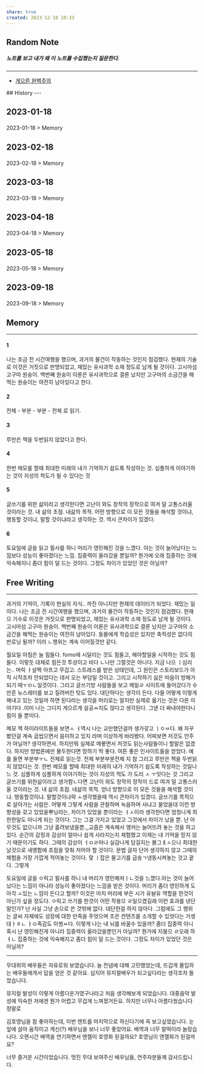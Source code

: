 ```yaml
---
share: true
created: 2023-12-18 10:33
---
```


## Random Note
##### 노트를 보고 내가 왜 이 노트를 수집했는지 질문한다.
---
<p><span><ul>
<li><a data-tooltip-position="top" aria-label="Infinity Drawer/게으른 완벽주의.md" data-href="Infinity Drawer/게으른 완벽주의.md" href="Infinity Drawer/게으른 완벽주의.md" class="internal-link" target="_blank" rel="noopener">게으른 완벽주의</a></li>
</ul></span></p>
## History
---
<h2><span><p>2023-01-18</p></span></h2><p><span><p><span alt="2023-01-18 > Memory" src="2023-01-18#Memory" class="internal-embed">2023-01-18 &gt; Memory</span></p></span></p><h2><span><p>2023-02-18</p></span></h2><p><span><p><span alt="2023-02-18 > Memory" src="2023-02-18#Memory" class="internal-embed">2023-02-18 &gt; Memory</span></p></span></p><h2><span><p>2023-03-18</p></span></h2><p><span><p><span alt="2023-03-18 > Memory" src="2023-03-18#Memory" class="internal-embed">2023-03-18 &gt; Memory</span></p></span></p><h2><span><p>2023-04-18</p></span></h2><p><span><p><span alt="2023-04-18 > Memory" src="2023-04-18#Memory" class="internal-embed">2023-04-18 &gt; Memory</span></p></span></p><h2><span><p>2023-05-18</p></span></h2><p><span><p><span alt="2023-05-18 > Memory" src="2023-05-18#Memory" class="internal-embed">2023-05-18 &gt; Memory</span></p></span></p><h2><span><p>2023-09-18</p></span></h2><p><span><p><span alt="2023-09-18 > Memory" src="2023-09-18#Memory" class="internal-embed">2023-09-18 &gt; Memory</span></p></span></p>


## Memory
---
#### 1
나는 조금 전 시간여행을 했으며, 과거의 물건이 작동하는 것인지 점검했다. 현재의 기술로 이것은 거짓으로 판명되었고, 재밌는 유사과학 소재 정도로 남게 될 것이다. 고시마섬 고구마 원숭이. 백번째 원숭이 이론은 유사과학으로 결론 났지만 고구마의 소금간을 해먹는 원숭이는 여전히 남아있다고 한다.

#### 2
전체 - 부분 - 부분 - 전체 로 읽기.

#### 3
루만은 책을 두번읽지 않았다고 한다. 

#### 4
한번 메모를 할때 최대한 미래의 내가 기억하기 쉽도록 작성하는 것. 
심플하게 이야기하는 것이 지성의 척도가 될 수 있다는 것

#### 5
글쓰기를 위한 삶이라고 생각한다면 고난이 와도 창작의 장작으로 여겨 덜 고통스러울 것이라는 것. 
내 삶의 초점. 내삶의 목적. 어떤 방향으로 이 모든 것들을 해석할 것이냐, 행동할 것이냐, 말할 것이냐라고 생각하는 것. 역시 큰차이가 있겠다.

#### 6
토요일에 글을 읽고 필사를 하니 머리가 영민해진 것을 느꼈다.
아는 것이 늘어났다는 느낌보다 성능이 좋아졌다는 느낌.
집중력이 올라갔을 뿐일까? 뭔가에 오래 집중하는 것에 익숙해지니 
좀더 힘이 덜 드는 것이다. 그정도 차이가 있었던 것은 아닐까?


## Free Writing
---
과거의 기억이, 기록이 현실의 지식.. 까진 아니지만 현재의 데이터가 되었다.
재밌는 일이다. 나는 조금 전 시간여행을 했으며, 과거의 물건이 작동하는 것인지 점검했다. 현재으 기수로 이것은 거짓으로 판명되었고, 재밌는 유사과학 소재 정도로 남게 될 것이다. 고시마섬 고구마 원숭이. 백번째 원숭이 이론은 유사과학으로 결론 났지만 고구마의 소금간을 해먹는 원숭이는 여전히 남아있다. 동물에게 학습성은 있지만 축적성은 없다의 반로닝 될까? 이러 ㄴ행위는 계속 이어질것만 같다. 

월요일 아침은 늘 힘들다. fomo에 시달리는 것도 힘들고, 해야할일을 시작하는 것도 힘들다. 이렇듯 대체로 힘든것 투성이고 비다 ㄴ나만 그럴것은 아니다. 지금 나으 ㅣ심리는.. 머릭 ㅏ살짝 아프고 무겁고. 스트레스를 받은 상태인데, 그 원인은 스토리보드가 아직 시작조차 안되었다는 데서 오는 부담일 것이고.
그리고 시작하기 싫은 마음이 방해가 되기 때ㅜㅁㄴ일것이다. 그리고 글쓰기방 사람들을 보고 메일ㄹ 사이트에 들어갔다가 수만흔 뉴스레터를 보고 질려버린 탓도 있다. 대단하다는 생각이 든다. 다들 어떻게 이렇게 해내고 있는 것일까
하면 된다라는 생각을 머리로는 알지만 실제로 옮기는 것은 다른 이야기다 .이미 나는 그다지 게으르게 살공ㅆ지도 않다고 생각된다. 그넫 더 짜내야한다니 힘이 들 뿐이다. 

메모 책 하이라이트들을 보면ㅅ ㅓ역시 나는 교만했던걸까 생가갛고 ㅣㅇㅆ다. 왜 자꾸 봤던걸 계속 곱씹으면서 음미하고 있지 라며 이상하게 바라봤다. 어찌보면 저것도 안주가 아닐까? 생각하면서. 하지만뭐 실제로 메뫃면서 저것도 읽는사람들이니 할말은 없겠다. 하지만 방법론에만 몰두한다면 망하기 딱 좋다. 여튼 좋은 인사이트들을 얻었다. 예를 들면 부분부ㅜㄴ 전체로 읽는것. 전체 부분부분전체 지 참
그리고 루만은 책을 두번읽지 않았다는 것. 한번 메모를 할때 최대한 미래의 내가 기억하기 쉽도록 작성하는 것일나느 것. 심플하게
심플하게 이야기하는 것이 지성의 척도 가 도리 ㅅ ㅜ잇다는 것
그리고 글쓰기를 위한삶이라고 생가함ㄴ다면 고난이 와도 창작의 장작이 드로 여겨 덜 고통스러울 것이라는 것. 내 삶의 초점. 내삶의 목적. 얻너 방향으로 이 모든 것들을 해석할 것이냐. 행동할것이냐. 말할것이냐락 ㅗ생각했을때 역시 큰차이가 있겠다. 글쓰기를 목적으로 살아가는 사람은. 어떻게 그렇게 사람을 관찰하며 녹음하며 사냐고 물었을대 이런 방향성을 갖고 있었을뿌닝라는, 차이가 있었을 뿐이라는 ㅓㅅ이라 생각한다면 엄청나게 희한한일도 아니게 되는 것이다. 그는 그걸 가지고 있었고 그것에서 차이가 났을 뿐. 난 아무것도 없으니까 그냥 흘려보냈을뿐.,,교즘은 계속해서 앵커는 늘어뜨려 놓는 것을 하고 있다. 순간의 감정과 감상이 얼마나 쉽게 사라지는지 체험했고 이제는 내 기억을 믿지 않기 때문이기도 하다. 그때의 감상이 ㅓㅁㄹ마나 실감나게 담길지는 몰그ㅔㅅ으나 최대한 날것으로 새앵함에 초점을 맞춰 저어야 할 것이다. 문법 글자 단어 생각하지 않고 그때의 체험을 가장 가깝게 적어놓는 것이다. 맟 ㅣ잡은 물고기를 급송ㄱ냉동시켜놓는 것고 괕다. 그렇게 

토요일에 글을 ㅇ릭고 필사를 하니 내 머리가 영민해져ㅣㄴ것을 느꼈다.아는 것이 늘어났다는 느낌이 아니라 성능이 좋아졌다는 느낌을 받은 것이다. 머리가 좀더 영민하게 도아각 ㅗ있는 ㄴ낌이 든다고 할까? 이것은 마치 머리에 부은 시가 유놜유 역할을 한것이 아닌가 싶을 정도다. ㅇ릭고 쓰기를 한것이 어떤 작용으 ㄹ일으켰길래 이런 효과를 낸단 말인가? 난 사실 그냥 손으로 쓴 것밖에 없다. 대단한걸 하지 않아다. 그럼에도 그 행위는 글씨 자체에도 성장에 대한 만족을 주엇으며 조은 컨텐츠를 소개할 수 있엇다는 거셍 대ㅏㅎㄴ ㅏㅁ족감도 이썽ㅆ다. 
이렇게 나는 내 뇌를 바꿀수 있을까? 좀더 집중력 아니 혹시 난 영민해진게 아니라 집중력이 올라갔을뿐인거 아닐까? 뭔가에 지붕으 ㄹ오래 하ㅕㄴ 집중하는 것에 익숙해지고 좀더 힘이 덜 드는 것이다. 그정도 차이가 있었던 것은 아닐까?

---
무대위의 배우들은 자유로워 보였습니다.
늘 전념에 대해 고민했었는데, 뜨겁게 몰입하는 배우들에게서 답을 얻은 것 같아요.
심지어 뮤지컬배우가 되고싶다라는 생각조차 들었습니다. 

뮤지컬 발성이 이렇게 아름다운거였구나라고 처음 생각해보게 되었습니다.
대중음악 발성에 익숙한 저에겐 뭔가 어렵고 무겁게 느껴졌거든요.
하지만 너무나 아름다웠습니다 정말로

김호영님을 참 좋아하는데, 이번 렌트를 마지막으로 하신다기에 꼭 보고싶었습니다.
눈앞에 살아 움직이고 계신(?) 배우님을 보니 너무 좋았어요.
배역과 너무 찰떡이라 놀랐습니다. 오랜시간 배역을 연기하면서 엔젤이 호영화 된걸까요? 호영님이 엔젤화가 된걸까요? 

너무 즐거운 시간이었습니다.
멋진 무대 보여주신 배우님들, 연주자분들께 감사드립니다.



